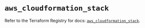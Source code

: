 # `aws_cloudformation_stack`

Refer to the Terraform Registry for docs: [`aws_cloudformation_stack`](https://registry.terraform.io/providers/hashicorp/aws/5.35.0/docs/resources/cloudformation_stack).
